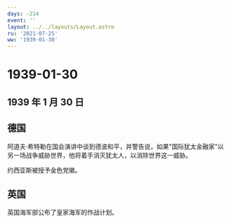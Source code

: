 ```yaml
---
days: -214
event: ''
layout: ../../layouts/Layout.astro
ru: '2021-07-25'
ww: '1939-01-30'
---
```


# 1939-01-30

## 1939 年 1 月 30 日

## 德国

阿道夫·希特勒在国会演讲中谈到德波和平，并警告说，如果"国际犹太金融家"以另一场战争威胁世界，他将着手消灭犹太人，以消除世界这一威胁。

约西亚斯被授予金色党徽。

## 英国

英国海军部公布了皇家海军的作战计划。